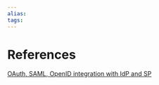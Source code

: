 ```yaml
---
alias: 
tags: 
---
```


# References
[OAuth, SAML, OpenID integration with IdP and SP](https://www.linkedin.com/advice/0/how-do-you-integrate-oauth-saml-openid-your-identity#:~:text=SAML%20is%20an%20XML%2Dbased,without%20creating%20a%20new%20account.)


